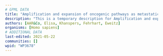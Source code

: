 ```yaml
---
# GPML DATA
title: "Amplification and expansion of oncogenic pathways as metastatic traits"
description: "This is a temporary description for Amplification and expansion of oncogenic pathways as metastatic traits"
authors: [AAR&Co, Elisa, Khanspers, Fehrhart, Eweitz]
organisms: [Homo sapiens]
# ADDITIONAL DATA
last-edited: 2021-05-22
communities: []
wpid: "WP3678"
---
```

